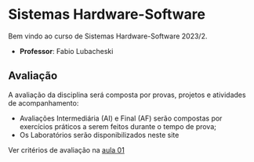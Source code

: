 # Sistemas Hardware-Software

Bem vindo ao curso de Sistemas Hardware-Software 2023/2. 

* **Professor**: Fabio Lubacheski 

## Avaliação

A avaliação da disciplina será composta por provas, projetos e atividades de acompanhamento:

* Avaliações Intermediária (AI) e Final (AF) serão compostas por exercícios práticos a serem feitos durante o tempo de prova;
* Os Laboratórios serão disponibilizados neste site

Ver critérios de avaliação na [aula 01](aulas/01-inteiros/slides.pdf)
